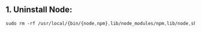 ## 1. Uninstall Node:
```css
sudo rm -rf /usr/local/{bin/{node,npm},lib/node_modules/npm,lib/node,share/man/*/node.*}
```
